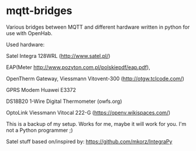 # mqtt-bridges
Various bridges between MQTT and different hardware written in python for use with OpenHab.

Used hardware:

Satel Integra 128WRL (http://www.satel.pl/)

EAP(Meter http://www.pozyton.com.pl/polskiepdf/eap.pdf),

OpenTherm Gateway, Viessmann Vitovent-300 (http://otgw.tclcode.com/)

GPRS Modem Huawei E3372

DS18B20 1-Wire Digital Thermometer (owfs.org)

OptoLink Viessmann Vitocal 222-G (https://openv.wikispaces.com/)


This is a backup of my setup. Works for me, maybe it will work for you. I'm not a Python programmer ;)

Satel stuff based on/inspired by: https://github.com/mkorz/IntegraPy
